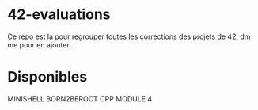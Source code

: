 # 42-evaluations

Ce repo est la pour regrouper toutes les corrections des projets de 42, dm me pour en ajouter.

# Disponibles

MINISHELL
BORN2BEROOT
CPP MODULE 4
